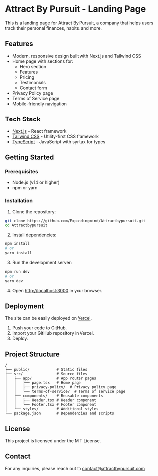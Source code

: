 # Attract By Pursuit - Landing Page

This is a landing page for Attract By Pursuit, a company that helps users track their personal finances, habits, and more.

## Features

- Modern, responsive design built with Next.js and Tailwind CSS
- Home page with sections for:
  - Hero section
  - Features
  - Pricing
  - Testimonials
  - Contact form
- Privacy Policy page
- Terms of Service page
- Mobile-friendly navigation

## Tech Stack

- [Next.js](https://nextjs.org/) - React framework
- [Tailwind CSS](https://tailwindcss.com/) - Utility-first CSS framework
- [TypeScript](https://www.typescriptlang.org/) - JavaScript with syntax for types

## Getting Started

### Prerequisites

- Node.js (v14 or higher)
- npm or yarn

### Installation

1. Clone the repository:
```bash
git clone https://github.com/Expandingmind/Attractbypursuit.git
cd Attractbypursuit
```

2. Install dependencies:
```bash
npm install
# or
yarn install
```

3. Run the development server:
```bash
npm run dev
# or
yarn dev
```

4. Open [http://localhost:3000](http://localhost:3000) in your browser.

## Deployment

The site can be easily deployed on [Vercel](https://vercel.com/).

1. Push your code to GitHub.
2. Import your GitHub repository in Vercel.
3. Deploy.

## Project Structure

```
/
├── public/            # Static files
├── src/               # Source files
│   ├── app/           # App router pages
│   │   ├── page.tsx   # Home page
│   │   ├── privacy-policy/  # Privacy policy page
│   │   └── terms-of-service/  # Terms of service page
│   ├── components/    # Reusable components
│   │   ├── Header.tsx # Header component
│   │   └── Footer.tsx # Footer component
│   └── styles/        # Additional styles
└── package.json       # Dependencies and scripts
```

## License

This project is licensed under the MIT License.

## Contact

For any inquiries, please reach out to contact@attractbypursuit.com
